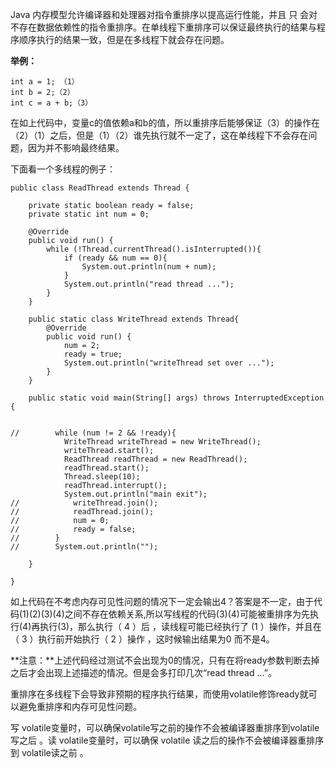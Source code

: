 Java 内存模型允许编译器和处理器对指令重排序以提高运行性能，并且 只 会对不存在数据依赖性的指令重排序。在单线程下重排序可以保证最终执行的结果与程序顺序执行的结果一致，但是在多线程下就会存在问题。

**举例：**
```
int a = 1; （1）
int b = 2;（2）
int c = a + b;（3）
```
在如上代码中，变量c的值依赖a和b的值，所以重排序后能够保证（3）的操作在（2）（1）之后，但是（1）（2）谁先执行就不一定了，这在单线程下不会存在问题，因为并不影响最终结果。

下面看一个多线程的例子：
```
public class ReadThread extends Thread {

    private static boolean ready = false;
    private static int num = 0;

    @Override
    public void run() {
        while (!Thread.currentThread().isInterrupted()){
            if (ready && num == 0){
                System.out.println(num + num);
            }
            System.out.println("read thread ...");
        }
    }

    public static class WriteThread extends Thread{
        @Override
        public void run() {
            num = 2;
            ready = true;
            System.out.println("writeThread set over ...");
        }
    }

    public static void main(String[] args) throws InterruptedException {


//        while (num != 2 && !ready){
            WriteThread writeThread = new WriteThread();
            writeThread.start();
            ReadThread readThread = new ReadThread();
            readThread.start();
            Thread.sleep(10);
            readThread.interrupt();
            System.out.println("main exit");
//            writeThread.join();
//            readThread.join();
//            num = 0;
//            ready = false;
//        }
//        System.out.println("");
        
    }

}
```

如上代码在不考虑内存可见性问题的情况下一定会输出4？答案是不一定，由于代码(1)(2)(3)(4)之间不存在依赖关系,所以写线程的代码(3)(4)可能被重排序为先执行(4)再执行(3)，那么执行（ 4 ）后 ，读线程可能已经执行了 (1 ）操作，并且在（ 3 ）执行前开始执行（ 2 ）操作 ，这时候输出结果为0 而不是4。

**注意：**上述代码经过测试不会出现为0的情况，只有在将ready参数判断去掉之后才会出现上述描述的情况。但是会多打印几次“read thread ...”。

重排序在多线程下会导致非预期的程序执行结果，而使用volatile修饰ready就可以避免重排序和内存可见性问题。

写 volatile变量时，可以确保volatile写之前的操作不会被编译器重排序到volatile写之后 。读 volatile变量时，可以确保 volatile 读之后的操作不会被编译器重排序到 volatile读之前 。